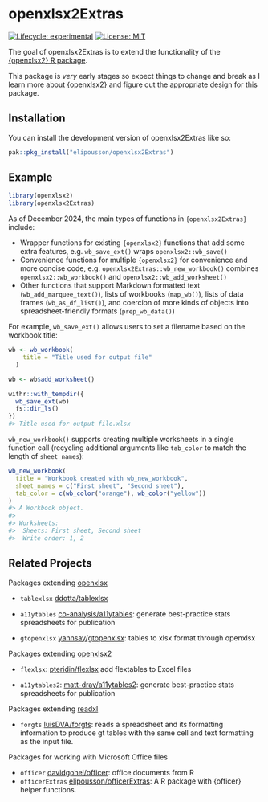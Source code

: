 
<!-- README.md is generated from README.Rmd. Please edit that file -->

# openxlsx2Extras

<!-- badges: start -->

[![Lifecycle:
experimental](https://img.shields.io/badge/lifecycle-experimental-orange.svg)](https://lifecycle.r-lib.org/articles/stages.html#experimental)
[![License:
MIT](https://img.shields.io/badge/License-MIT-yellow.svg)](https://opensource.org/licenses/MIT)

<!-- badges: end -->

The goal of openxlsx2Extras is to extend the functionality of the
[{openxlsx2} R package](https://github.com/JanMarvin/openxlsx2).

This package is *very* early stages so expect things to change and break
as I learn more about {openxlsx2} and figure out the appropriate design
for this package.

## Installation

You can install the development version of openxlsx2Extras like so:

``` r
pak::pkg_install("elipousson/openxlsx2Extras")
```

## Example

``` r
library(openxlsx2)
library(openxlsx2Extras)
```

As of December 2024, the main types of functions in `{openxlsx2Extras}`
include:

- Wrapper functions for existing `{openxlsx2}` functions that add some
  extra features, e.g. `wb_save_ext()` wraps `openxlsx2::wb_save()`
- Convenience functions for multiple `{openxlsx2}` for convenience and
  more concise code, e.g. `openxlsx2Extras::wb_new_workbook()` combines
  `openxlsx2::wb_workbook()` and `openxlsx2::wb_add_worksheet()`
- Other functions that support Markdown formatted text
  (`wb_add_marquee_text()`), lists of workbooks (`map_wb()`), lists of
  data frames (`wb_as_df_list()`), and coercion of more kinds of objects
  into spreadsheet-friendly formats (`prep_wb_data()`)

For example, `wb_save_ext()` allows users to set a filename based on the
workbook title:

``` r
wb <- wb_workbook(
    title = "Title used for output file"
  )

wb <- wb$add_worksheet()

withr::with_tempdir({
  wb_save_ext(wb)
  fs::dir_ls()
})
#> Title used for output file.xlsx
```

`wb_new_workbook()` supports creating multiple worksheets in a single
function call (recycling additional arguments like `tab_color` to match
the length of `sheet_names`):

``` r
wb_new_workbook(
  title = "Workbook created with wb_new_workbook",
  sheet_names = c("First sheet", "Second sheet"),
  tab_color = c(wb_color("orange"), wb_color("yellow"))
)
#> A Workbook object.
#>  
#> Worksheets:
#>  Sheets: First sheet, Second sheet 
#>  Write order: 1, 2
```

## Related Projects

Packages extending [openxlsx](https://github.com/ycphs/openxlsx)

- `tablexlsx` [ddotta/tablexlsx](https://github.com/ddotta/tablexlsx)

- `a11ytables` <a href="https://github.com/co-analysis/a11ytables"
  class="uri">co-analysis/a11ytables</a>: generate best-practice stats
  spreadsheets for publication

- `gtopenxlsx`
  [yannsay/gtopenxlsx](https://github.com/yannsay/gtopenxlsx): tables to
  xlsx format through openxlsx

Packages extending [openxlsx2](https://github.com/JanMarvin/openxlsx2)

- `flexlsx`: [pteridin/flexlsx](https://github.com/pteridin/flexlsx) add
  flextables to Excel files

- `a11ytables2`:
  [matt-dray/a11ytables2](https://github.com/matt-dray/a11ytables2):
  generate best-practice stats spreadsheets for publication

Packages extending [readxl](https://readxl.tidyverse.org)

- `forgts` <a href="https://github.com/luisDVA/forgts"
  class="uri">luisDVA/forgts</a>: reads a spreadsheet and its formatting
  information to produce gt tables with the same cell and text
  formatting as the input file.

Packages for working with Microsoft Office files

- `officer` <a href="https://github.com/davidgohel/officer/"
  class="uri">davidgohel/officer</a>: office documents from R
- `officerExtras` <a href="https://github.com/elipousson/officerExtras"
  class="uri">elipousson/officerExtras</a>: A R package with {officer}
  helper functions.
